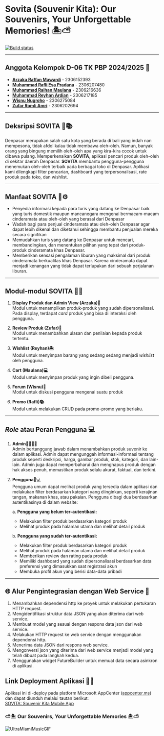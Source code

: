 # Sovita (Souvenir Kita): Our Souvenirs, Your Unforgettable Memories! 🏝️⛅

[![Build status](https://build.appcenter.ms/v0.1/apps/a6c99962-953b-4545-a866-c930e52aded2/branches/main/badge)](https://appcenter.ms)

---

## Anggota Kelompok D-06 TK PBP 2024/2025 🧑
* [**Arzaka Raffan Mawardi**](https://github.com/ArzakaRaffan) - 2306152393
* [**Muhammad Rafli Esa Pradana**](https://github.com/rafliesa) - 2306207480
* [**Muhammad Raihan Maulana**](https://github.com/MaulRai) - 2306216636
* [**Muhammad Reyhan Ardian**](https://github.com/reyhanardian16) - 2306217185
* [**Wisnu Nugroho**](https://github.com/wsnugroho) - 2306275084
* [**Zufar Romli Amri**](https://github.com/zufarra) - 2306202694

---
## Deksripsi SOVITA 🏪📚
   Denpasar merupakan salah satu kota yang berada di bali yang indah nan mempesona, tidak afdol kalau tidak membawa oleh-oleh. Namun, banyak orang yang bingung memilih oleh-oleh apa yang kira-kira cocok untuk dibawa pulang. Memperkenalkan **SOVITA**, aplikasi pencari produk oleh-oleh di sekitar daerah Denpasar. **SOVITA** membantu pengguna-pengguna menemukan oleh-oleh terbaik pada berbagai toko di Denpasar. Aplikasi kami dilengkapi filter pencarian, dashboard yang terpersonalisasi, rate produk pada toko, dan wishlist.
   
---
## Manfaat SOVITA 🤖⚙️

* Penyedia informasi kepada para turis yang datang ke Denpasar baik yang turis domestik maupun mancanegara mengenai bermacam-macam cinderamata atau oleh-oleh yang berasal dari Denpasar
* Wadah bagi para penjual cinderamata atau oleh-oleh Denpasar agar dapat lebih dikenal dan diketahui sehingga membantu penjualan mereka secara signifikan
* Memudahkan turis yang datang ke Denpasar untuk mencari, membandingkan, dan menentukan pilihan yang tepat dari produk-produk cinderamata khas Denpasar.
* Memberikan sensasi pengalaman liburan yang maksimal dari produk cinderamata berkualitas khas Denpasar. Karena cinderamata dapat menjadi kenangan yang tidak dapat terlupakan dari sebuah perjalanan liburan.

---
## Modul-modul SOVITA 📢📌

1. **Display Produk dan Admin View (Arzaka)🥼**\
Modul untuk menampilkan produk-produk yang sudah dipersonalisasi. Pada display, terdapat <em>card</em> produk yang bisa di interaksi oleh pengguna.

2. **Review Produk (Zufar)🔗**\
Modul untuk menambahkan ulasan dan penilaian kepada produk tertentu.

3. **Wishlist (Reyhan)🏝️**\
Modul untuk menyimpan barang yang sedang sedang menjadi <em>wishlist</em> oleh pengguna.

4. **Cart (Maulana)💻**\
Modul untuk menyimpan produk yang ingin dibeli pengguna.

5. **Forum (Wisnu)📢**\
Modul untuk diskusi pengguna mengenai suatu produk

6. **Promo (Rafli)📚**\
Modul untuk melakukan CRUD pada promo-promo yang berlaku.

---
## _Role_ atau Peran Pengguna 💻

1. **Admin**🧑‍💻👨‍💻\
   Admin bertanggung jawab dalam menambahkan produk suvenir ke dalam aplikasi. Admin dapat mengunggah informasi-informasi tentang produk seperti deskripsi, harga, gambar produk, stok, kategori, dan lain-lain. Admin juga dapat memperbaharui dan menghapus produk dengan hak akses penuh, memastikan produk selalu akurat, faktual, dan terkini.

2. **Pengguna**🥷💻\
Pengguna umum dapat melihat produk yang tersedia dalam aplikasi dan melakukan filter berdasarkan kategori yang diinginkan, seperti kerajinan tangan, makanan khas, atau pakaian. Pengguna dibagi dua berdasarkan autentikasinya di dalam website:


   a. **Pengguna yang belum ter-autentikasi:**
      - Melakukan filter produk berdasarkan kategori produk
      - Melihat produk pada halaman utama dan melihat detail produk


   b. **Pengguna yang sudah ter-autentikasi:**
      - Melakukan filter produk berdasarkan kategori produk
      - Melihat produk pada halaman utama dan melihat detail produk
      - Memberikan review dan rating pada produk
      - Memiliki dashboard yang sudah dipersonalisasi berdasarkan data preferensi yang dimasukkan saat registrasi akun
      - Membuka profil akun yang berisi data-data pribadi

---
## 🌐 Alur Pengintegrasian dengan Web Service 🛜

1. Menambahkan dependensi http ke proyek untuk melakukan pertukaran HTTP request.
2. Mengidentifikasi struktur data JSON yang akan diterima dari web service.
3. Membuat model yang sesuai dengan respons data json dari web service.
4. Melakukan HTTP request ke web service dengan menggunakan dependensi http.
5. Menerima data JSON dari respons web service.
6. Mengonversi json yang diterima dari web service menjadi model yang telah dibuat pada langkah kedua.
7. Menggunakan widget FutureBuilder untuk memuat data secara asinkron di aplikasi.

## Link Deployment Aplikasi 🔗🚀
Aplikasi ini di-deploy pada platform Microsoft AppCenter ([appcenter.ms](https://appcenter.ms)) dan dapat diunduh melalui tautan berikut:\
[SOVITA: Souvenir Kita Mobile App](https://install.appcenter.ms/orgs/sovitaapp/apps/sovita/distribution_groups/public/releases/1)

### ⛅🏝️ Our Souvenirs, Your Unforgettable Memories 🏝️⛅
![UltraMiamiMusicGIF](https://github.com/user-attachments/assets/f85c8603-9108-49d6-877b-ff1c62d82cd2)
